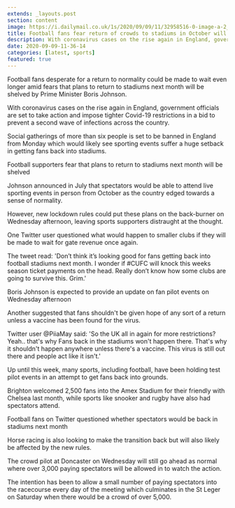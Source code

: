 ```yaml
---
extends: _layouts.post
section: content
image: https://i.dailymail.co.uk/1s/2020/09/09/11/32958516-0-image-a-2_1599646425196.jpg 
title: Football fans fear return of crowds to stadiums in October will be CANCELLED with new lockdown rules 
description: With coronavirus cases on the rise again in England, government officials are set to take action and impose tighter Covid-19 restrictions in a bid to prevent a second spike across the country. 
date: 2020-09-09-11-36-14 
categories: [latest, sports] 
featured: true 
--- 
```

Football fans desperate for a return to normality could be made to wait even longer amid fears that plans to return to stadiums next month will be shelved by Prime Minister Boris Johnson.

With coronavirus cases on the rise again in England, government officials are set to take action and impose tighter Covid-19 restrictions in a bid to prevent a second wave of infections across the country.

Social gatherings of more than six people is set to be banned in England from Monday which would likely see sporting events suffer a huge setback in getting fans back into stadiums.

Football supporters fear that plans to return to stadiums next month will be shelved

Johnson announced in July that spectators would be able to attend live sporting events in person from October as the country edged towards a sense of normality.

However, new lockdown rules could put these plans on the back-burner on Wednesday afternoon, leaving sports supporters distraught at the thought.

One Twitter user questioned what would happen to smaller clubs if they will be made to wait for gate revenue once again.

The tweet read: 'Don’t think it’s looking good for fans getting back into football stadiums next month. I wonder if #CUFC will knock this weeks season ticket payments on the head. Really don’t know how some clubs are going to survive this. Grim.'

Boris Johnson is expected to provide an update on fan pilot events on Wednesday afternoon

Another suggested that fans shouldn't be given hope of any sort of a return unless a vaccine has been found for the virus.

Twitter user @PiiaMay said: 'So the UK all in again for more restrictions? Yeah.. that's why Fans back in the stadiums won't happen there. That's why it shouldn't happen anywhere unless there's a vaccine. This virus is still out there and people act like it isn't.'

Up until this week, many sports, including football, have been holding test pilot events in an attempt to get fans back into grounds.

Brighton welcomed 2,500 fans into the Amex Stadium for their friendly with Chelsea last month, while sports like snooker and rugby have also had spectators attend.







Football fans on Twitter questioned whether spectators would be back in stadiums next month

Horse racing is also looking to make the transition back but will also likely be affected by the new rules.

The crowd pilot at Doncaster on Wednesday will still go ahead as normal where over 3,000 paying spectators will be allowed in to watch the action.

The intention has been to allow a small number of paying spectators into the racecourse every day of the meeting which culminates in the St Leger on Saturday when there would be a crowd of over 5,000. 

